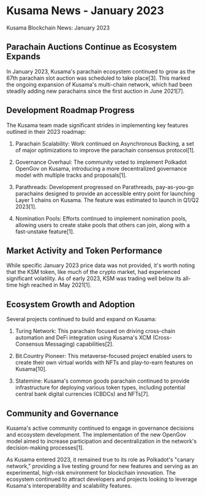 # Kusama News - January 2023

Kusama Blockchain News: January 2023

## Parachain Auctions Continue as Ecosystem Expands

In January 2023, Kusama's parachain ecosystem continued to grow as the 67th parachain slot auction was scheduled to take place[3]. This marked the ongoing expansion of Kusama's multi-chain network, which had been steadily adding new parachains since the first auction in June 2021[7].

## Development Roadmap Progress

The Kusama team made significant strides in implementing key features outlined in their 2023 roadmap:

1. Parachain Scalability: Work continued on Asynchronous Backing, a set of major optimizations to improve the parachain consensus protocol[1].

2. Governance Overhaul: The community voted to implement Polkadot OpenGov on Kusama, introducing a more decentralized governance model with multiple tracks and proposals[1].

3. Parathreads: Development progressed on Parathreads, pay-as-you-go parachains designed to provide an accessible entry point for launching Layer 1 chains on Kusama. The feature was estimated to launch in Q1/Q2 2023[1].

4. Nomination Pools: Efforts continued to implement nomination pools, allowing users to create stake pools that others can join, along with a fast-unstake feature[1].

## Market Activity and Token Performance

While specific January 2023 price data was not provided, it's worth noting that the KSM token, like much of the crypto market, had experienced significant volatility. As of early 2023, KSM was trading well below its all-time high reached in May 2021[1].

## Ecosystem Growth and Adoption

Several projects continued to build and expand on Kusama:

1. Turing Network: This parachain focused on driving cross-chain automation and DeFi integration using Kusama's XCM (Cross-Consensus Messaging) capabilities[2].

2. Bit.Country Pioneer: This metaverse-focused project enabled users to create their own virtual worlds with NFTs and play-to-earn features on Kusama[10].

3. Statemine: Kusama's common goods parachain continued to provide infrastructure for deploying various token types, including potential central bank digital currencies (CBDCs) and NFTs[7].

## Community and Governance

Kusama's active community continued to engage in governance decisions and ecosystem development. The implementation of the new OpenGov model aimed to increase participation and decentralization in the network's decision-making processes[1].

As Kusama entered 2023, it remained true to its role as Polkadot's "canary network," providing a live testing ground for new features and serving as an experimental, high-risk environment for blockchain innovation. The ecosystem continued to attract developers and projects looking to leverage Kusama's interoperability and scalability features.